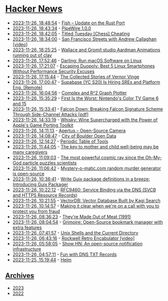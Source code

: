 # [Hacker News](https://kherrick.github.io/hacker-news/)

* [2023-11-26, 18:48:54](https://news.ycombinator.com/item?id=38423908) - [Fish – Update on the Rust Port](https://github.com/fish-shell/fish-shell/discussions/10123)
* [2023-11-26, 18:43:34](https://news.ycombinator.com/item?id=38423860) - [PipeWire 1.0.0](https://gitlab.freedesktop.org/pipewire/pipewire/-/releases/1.0.0)
* [2023-11-26, 18:42:05](https://news.ycombinator.com/item?id=38423844) - [Titled Tuesday [Chess] Cheating](https://dorianquelle.github.io/blog/How-To-Catch-Smart-Cheaters/)
* [2023-11-26, 18:34:00](https://news.ycombinator.com/item?id=38423781) - [San Francisco Streets with Andrew Callaghan [video]](https://www.youtube.com/watch?v=URfCwT3UQy4)
* [2023-11-26, 18:25:25](https://news.ycombinator.com/item?id=38423709) - [Wallace and Gromit studio Aardman Animations running out of clay](https://www.theguardian.com/film/2023/nov/20/wallace-and-gromit-studio-aardman-animations-running-out-of-clay)
* [2023-11-26, 17:52:46](https://news.ycombinator.com/item?id=38423469) - [Darling: Run macOS Software on Linux](https://www.darlinghq.org/)
* [2023-11-26, 17:21:07](https://news.ycombinator.com/item?id=38423237) - [Escaping Duopoly: Best 5 Linux Smartphones Without Performance Security Excuses](https://nixsanctuary.com/escaping-the-duopoly-top-best-5-linux-smartphones-without-performance-and-security-excuses/)
* [2023-11-26, 17:15:44](https://news.ycombinator.com/item?id=38423198) - [The Collected Stories of Vernor Vinge](https://adeeplookbydavehook.wordpress.com/2023/11/25/the-collected-stories-of-vernor-vinge-2001-tor/)
* [2023-11-26, 17:00:47](https://news.ycombinator.com/item?id=38423081) - [Supabase (YC S20) Is Hiring SREs and Platform Eng. (Remote)](https://boards.greenhouse.io/supabase/jobs/5013075004)
* [2023-11-26, 16:04:56](https://news.ycombinator.com/item?id=38422606) - [Complex and R^2 Graph Plotter](https://tobylam.xyz/plotter/)
* [2023-11-26, 15:35:29](https://news.ycombinator.com/item?id=38422360) - [First Is the Worst: Nintendo's Color TV Game 6 and 15](https://nicole.express/2023/not-another-color-post-i-swear.html)
* [2023-11-26, 15:33:41](https://news.ycombinator.com/item?id=38422340) - [Falcon Down: Breaking Falcon Signature Scheme Through Side-Channel Attacks [pdf]](https://eprint.iacr.org/2021/772.pdf)
* [2023-11-26, 14:33:19](https://news.ycombinator.com/item?id=38421862) - [Whisky: Wine Supercharged with the Power of Apple's Game Porting Toolkit](https://getwhisky.app)
* [2023-11-26, 14:11:13](https://news.ycombinator.com/item?id=38421710) - [Apertus – Open-Source Camera](https://www.apertus.org/en)
* [2023-11-26, 14:08:47](https://news.ycombinator.com/item?id=38421696) - [City of Boulder Open Data](https://open-data.bouldercolorado.gov)
* [2023-11-26, 12:14:27](https://news.ycombinator.com/item?id=38421044) - [Periodic Table of Tools](https://periodictableoftools.com/index.html)
* [2023-11-26, 11:44:05](https://news.ycombinator.com/item?id=38420892) - [The key to mother and child well-being may be many caregivers](https://phys.org/news/2023-11-hunter-gatherer-approach-childcare-key-mother.html)
* [2023-11-26, 11:09:03](https://news.ycombinator.com/item?id=38420754) - [The most powerful cosmic ray since the Oh-My-God particle puzzles scientists](https://www.nature.com/articles/d41586-023-03677-0)
* [2023-11-26, 11:06:42](https://news.ycombinator.com/item?id=38420740) - [Mystery-o-matic.com random murder generator is open-source](https://github.com/mystery-o-matic/mystery-o-matic.github.io)
* [2023-11-26, 10:38:41](https://news.ycombinator.com/item?id=38420624) - [Write Guix package definitions in a breeze: Introducing Guix Packager](https://guix.gnu.org/blog/2023/write-package-definitions-in-a-breeze/)
* [2023-11-26, 10:22:12](https://news.ycombinator.com/item?id=38420555) - [RFC9460: Service Binding via the DNS (SVCB and HTTPS Resource Records)](https://www.rfc-editor.org/rfc/rfc9460)
* [2023-11-26, 10:21:55](https://news.ycombinator.com/item?id=38420554) - [VectorDB: Vector Database Built by Kagi Search](https://vectordb.com/)
* [2023-11-26, 10:14:57](https://news.ycombinator.com/item?id=38420531) - [Making it clear when we're on a call with you to protect you from fraud](https://monzo.com/blog/2023/09/06/making-it-clear-when-were-on-a-call-with-you/)
* [2023-11-26, 08:36:23](https://news.ycombinator.com/item?id=38420111) - [They're Made Out of Meat (1991)](https://www.mit.edu/people/dpolicar/writing/prose/text/thinkingMeat.html)
* [2023-11-26, 08:04:54](https://news.ycombinator.com/item?id=38419996) - [Grimoire: Open-Source bookmark manager with extra features](https://github.com/goniszewski/grimoire)
* [2023-11-26, 07:41:57](https://news.ycombinator.com/item?id=38419914) - [Unix Shells and the Current Directory](https://utcc.utoronto.ca/~cks/space/blog/unix/ShellsAndCurrentDirectory)
* [2023-11-26, 06:43:16](https://news.ycombinator.com/item?id=38419673) - [Rockwell Retro Encabulator [video]](https://www.youtube.com/watch?v=RXJKdh1KZ0w)
* [2023-11-26, 05:58:05](https://news.ycombinator.com/item?id=38419513) - [Show HN: An open-source notification infrastructure](https://github.com/novuhq/)
* [2023-11-26, 04:57:11](https://news.ycombinator.com/item?id=38419272) - [Fun with DNS TXT Records](https://thoughts.theden.sh/posts/dns-txt-record-fun/)
* [2023-11-25, 15:19:44](https://news.ycombinator.com/item?id=38414033) - [Helm](https://tytel.org/helm/)

## [Archives](archives/index.md)

* [2023](archives/2023/index.md)
* [2022](archives/2022/index.md)
